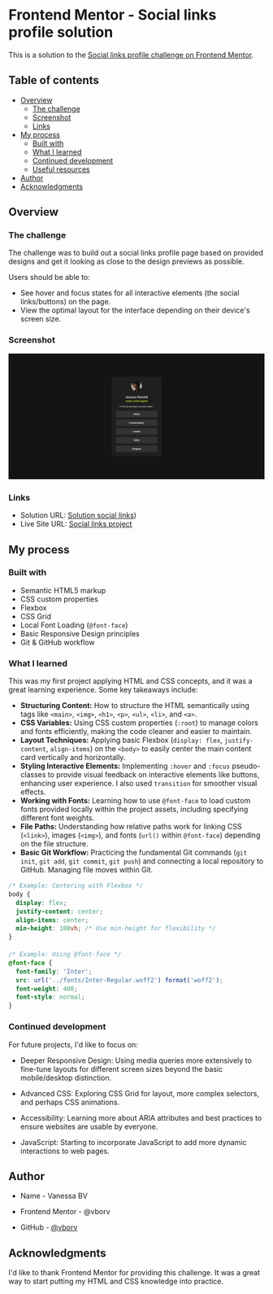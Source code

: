 # Frontend Mentor - Social links profile solution

This is a solution to the [Social links profile challenge on Frontend Mentor](https://www.frontendmentor.io/challenges/social-links-profile-UG32l9m6dQ).

## Table of contents

- [Overview](#overview)
  - [The challenge](#the-challenge)
  - [Screenshot](#screenshot)
  - [Links](#links)
- [My process](#my-process)
  - [Built with](#built-with)
  - [What I learned](#what-i-learned)
  - [Continued development](#continued-development)
  - [Useful resources](#useful-resources)
- [Author](#author)
- [Acknowledgments](#acknowledgments)


## Overview

### The challenge

The challenge was to build out a social links profile page based on provided designs and get it looking as close to the design previews as possible.

Users should be able to:

- See hover and focus states for all interactive elements (the social links/buttons) on the page.
- View the optimal layout for the interface depending on their device's screen size.

### Screenshot

![](./Screenshot-desktop.png)

### Links

- Solution URL: [Solution social links](https://github.com/vborv/social-links-fmproject/))
- Live Site URL: [Social links project](https://vborv.github.io/social-links-fmproject/)

## My process

### Built with

- Semantic HTML5 markup
- CSS custom properties
- Flexbox
- CSS Grid
- Local Font Loading (`@font-face`)
- Basic Responsive Design principles
- Git & GitHub workflow

### What I learned

This was my first project applying HTML and CSS concepts, and it was a great learning experience. Some key takeaways include:

- **Structuring Content:** How to structure the HTML semantically using tags like `<main>`, `<img>`, `<h1>`, `<p>`, `<ul>`, `<li>`, and `<a>`.
- **CSS Variables:** Using CSS custom properties (`:root`) to manage colors and fonts efficiently, making the code cleaner and easier to maintain.
- **Layout Techniques:** Applying basic Flexbox (`display: flex`, `justify-content`, `align-items`) on the `<body>` to easily center the main content card vertically and horizontally.
- **Styling Interactive Elements:** Implementing `:hover` and `:focus` pseudo-classes to provide visual feedback on interactive elements like buttons, enhancing user experience. I also used `transition` for smoother visual effects.
- **Working with Fonts:** Learning how to use `@font-face` to load custom fonts provided locally within the project assets, including specifying different font weights.
- **File Paths:** Understanding how relative paths work for linking CSS (`<link>`), images (`<img>`), and fonts (`url()` within `@font-face`) depending on the file structure.
- **Basic Git Workflow:** Practicing the fundamental Git commands (`git init`, `git add`, `git commit`, `git push`) and connecting a local repository to GitHub. Managing file moves within Git.

```css
/* Example: Centering with Flexbox */
body {
  display: flex;
  justify-content: center;
  align-items: center;
  min-height: 100vh; /* Use min-height for flexibility */
}

/* Example: Using @font-face */
@font-face {
  font-family: 'Inter';
  src: url('../fonts/Inter-Regular.woff2') format('woff2');
  font-weight: 400;
  font-style: normal;
}
```

### Continued development

For future projects, I'd like to focus on:

- Deeper Responsive Design: Using media queries more extensively to fine-tune layouts for different screen sizes beyond the basic mobile/desktop distinction.

- Advanced CSS: Exploring CSS Grid for layout, more complex selectors, and perhaps CSS animations.

- Accessibility: Learning more about ARIA attributes and best practices to ensure websites are usable by everyone.

- JavaScript: Starting to incorporate JavaScript to add more dynamic interactions to web pages.


## Author

- Name - Vanessa BV

- Frontend Mentor - @vborv

- GitHub - [@vborv](https://github.com/vborv/) 

## Acknowledgments

I'd like to thank Frontend Mentor for providing this challenge. It was a great way to start putting my HTML and CSS knowledge into practice.
